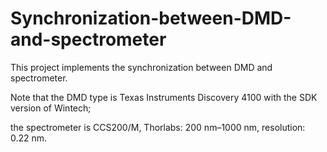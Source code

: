 # Synchronization-between-DMD-and-spectrometer

This project implements the synchronization between DMD and spectrometer. 

Note that the DMD type is Texas Instruments Discovery 4100 with the SDK version of  Wintech; 

the spectrometer is CCS200/M, Thorlabs: 200 nm–1000 nm, resolution: 0.22 nm.
